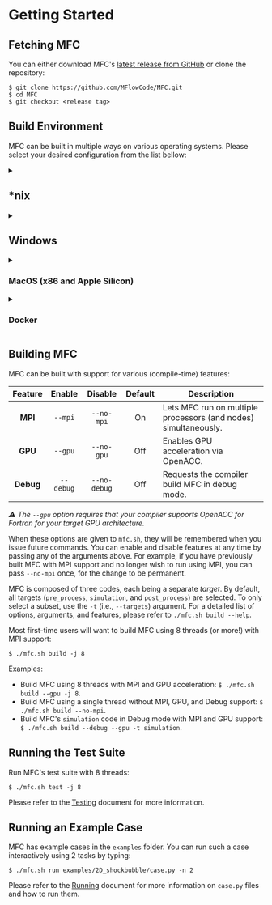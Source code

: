 # Getting Started

## Fetching MFC

You can either download MFC's [latest release from GitHub](https://github.com/MFlowCode/MFC/releases/latest) or clone the repository:

```console
$ git clone https://github.com/MFlowCode/MFC.git
$ cd MFC
$ git checkout <release tag>
```

## Build Environment

MFC can be built in multiple ways on various operating systems.
Please select your desired configuration from the list bellow:

<details>
  <summary><h2>*nix</h2></summary>

- **On supported clusters:** Load environment modules

```console
$ . ./mfc.sh load
```

- **Via [Aptitude](https://wiki.debian.org/Aptitude):**

```console
$ sudo apt update
$ sudo apt upgrade
$ sudo apt install tar wget make cmake gcc g++ \
                   python3 python3-dev         \
                   "openmpi-*" libopenmpi-dev
```

- **Via [Pacman](https://wiki.archlinux.org/title/pacman):**

```console
$ sudo pacman -Syu
$ sudo pacman -S base-devel coreutils  \
                 git ninja gcc-fortran \
                 cmake openmpi python3 \
                 python-pip openssh    \
                 python-virtualenv vim \
                 wget tree
```

If you wish to build MFC using [NVidia's NVHPC SDK](https://developer.nvidia.com/hpc-sdk),
first follow the instructions [here](https://developer.nvidia.com/nvidia-hpc-sdk-downloads).

</details>

<details>
  <summary><h2>Windows</h2></summary>

On Windows, you can either use Intel Compilers with the standard Microsoft toolchain,
[Docker](https://docs.docker.com/get-docker/) or the
[Windows Subsystem for Linux (WSL)](https://docs.microsoft.com/en-us/windows/wsl/) for a Linux experience.

 <details>
   <summary><h3>Windows + Intel (Native)</h3></summary>

Install the latest version of:
- [Microsoft Visual Studio Community](https://visualstudio.microsoft.com/)
- [Intel® oneAPI Base Toolkit](https://www.intel.com/content/www/us/en/developer/tools/oneapi/base-toolkit-download.html)
- [Intel® oneAPI HPC Toolkit](https://www.intel.com/content/www/us/en/developer/tools/oneapi/hpc-toolkit-download.html)

Then, in order to initialize your development environment, open a terminal window and run:
```console
"C:\Program Files (x86)\Intel\oneAPI\setvars.bat"
```

To follow this guide, please replace `./mfc.sh` with `mfc.bat` when running any commands. `./mfc.sh` is intended Unix-like systems.
You will also have access to the `.sln` Microsoft Visual Studio solution files for an IDE (Integrated Development Environment).

  </details>

  <details>
     <summary><h3>Windows + WSL</h3></summary>

Install the latest version of the [Windows Subsystem for Linux (WSL)](https://docs.microsoft.com/en-us/windows/wsl/) as well as a distribution such as Ubuntu which can be found [here](https://apps.microsoft.com/store/detail/ubuntu/9PDXGNCFSCZV). Acquiring an   interactive session is as simple as typing `wsl` in your command prompt, or alternatively, selecting the distribution from the dropdown menu available in the [Microsoft Terminal](https://apps.microsoft.com/store/detail/windows-terminal/9N0DX20HK701).

You can now follow the appropriate instructions for your distribution.

  </details>

</details>

<details>
  <summary><h3>MacOS (x86 and Apple Silicon)</h3></summary>

**Note:** macOS remains the most difficult platform to consistently compile MFC on.
If you run into issues, we suggest you try using Docker (instructions above).

  - **MacOS v10.15 (Catalina) or newer [ZSH]** (Verify with `echo $SHELL`)

```console
$ touch ~/.zshrc
$ open ~/.zshrc
```

  - **Older than MacOS v10.15 (Catalina) [BASH]** (Verify with `echo $SHELL`)
  
```console
$ touch ~/.bash_profile
$ open ~/.bash_profile
```
  
An editor should open.
Please paste the following lines into it before saving the file.
If you wish to use a version of GNU's GCC other than 11, modify the first assignment.
These lines ensure that LLVM's Clang, and Apple's modified version of GCC, won't be used to compile MFC.
Further reading on `open-mpi` incompatibility with `clang`-based `gcc` on macOS: [here](https://stackoverflow.com/questions/27930481/how-to-build-openmpi-with-homebrew-and-gcc-4-9).
We do *not* support `clang` due to conflicts with our Silo dependency.

```console
# === MFC MPI Installation ===
export MFC_GCC_VER=11
export OMPI_MPICC=gcc-$MFC_GCC_VER
export OMPI_CXX=g++-$MFC_GCC_VER
export OMPI_FC=gfortran-$MFC_GCC_VER
export CC=gcc-$MFC_GCC_VER
export CXX=g++-$MFC_GCC_VER
export FC=gfortran-$MFC_GCC_VER
# === MFC MPI Installation ===
```

**Close the open editor and terminal window**. Open a **new terminal** window before executing the commands bellow.

```console
$ brew install wget make python make cmake coreutils gcc@$MFC_GCC_VER
$ HOMEBREW_MAKE_JOBS=$(nproc) brew install --cc=gcc-$MFC_GCC_VER --verbose --build-from-source open-mpi
```

They will download the dependencies MFC requires to build itself. `open-mpi` will be compiled from source, using the version of GCC we specified above with the environment variables `HOMEBREW_CC` and `HOMEBREW_CXX`.
Building this package might take a while.

</details>

<details>
  <summary><h3>Docker</h3></summary>

Docker is a lightweight, cross-platform, and performant alternative to Virtual Machines (VMs).
We build a Docker Image that contains the packages required to build and run MFC on your local machine.
  
First install Docker and Git:
- Windows: [Docker](https://docs.docker.com/get-docker/) + [Git](https://git-scm.com/downloads).
- macOS: `brew install git docker` (requires [Homebrew](https://brew.sh/)).
- Other systems:
```console
$ sudo apt install git docker # Debian / Ubuntu via Aptitude
$ sudo pacman -S git docker   # Arch Linux via Pacman
```

Once Docker and Git are installed on your system, clone MFC with

```console
$ git clone https://github.com/MFlowCode/MFC
$ cd MFC 
```

To fetch the prebuilt Docker image and enter an interactive bash session with the
recommended settings applied, run

```console
$ ./mfc.sh  docker # If on \*nix/macOS
  .\mfc.bat docker # If on Windows
```

We automatically mount and configure the proper permissions in order for you to
access your local copy of MFC, available at `~/MFC`. You will be logged-in as the
`me` user with root permissions.

:warning: The state of your container is entirely transient, except for the MFC mount.
Thus, any modification outside of `~/MFC` should be considered as permanently lost upon
session exit.

</details>

## Building MFC

MFC can be built with support for various (compile-time) features:

| Feature   | Enable    | Disable      | Default | Description                                                     |
| :-------: | :-------: | :----------: | :-----: | --------------------------------------------------------------- |
| **MPI**   | `--mpi`   | `--no-mpi`   | On      | Lets MFC run on multiple processors (and nodes) simultaneously. |
| **GPU**   | `--gpu`   | `--no-gpu`   | Off     | Enables GPU acceleration via OpenACC.                           |
| **Debug** | `--debug` | `--no-debug` | Off     | Requests the compiler build MFC in debug mode.                  |

_⚠️ The `--gpu` option requires that your compiler supports OpenACC for Fortran for your target GPU architecture._

When these options are given to `mfc.sh`, they will be remembered when you issue future commands.
You can enable and disable features at any time by passing any of the arguments above.
For example, if you have previously built MFC with MPI support and no longer wish to run using MPI, you can pass `--no-mpi` once, for the change to be permanent.

MFC is composed of three codes, each being a separate _target_.
By default, all targets (`pre_process`, `simulation`, and `post_process`) are selected.
To only select a subset, use the `-t` (i.e., `--targets`) argument.
For a detailed list of options, arguments, and features, please refer to `./mfc.sh build --help`.

Most first-time users will want to build MFC using 8 threads (or more!) with MPI support:
```console
$ ./mfc.sh build -j 8
```

Examples:

- Build MFC using 8 threads with MPI and GPU acceleration: `$ ./mfc.sh build --gpu -j 8`.
- Build MFC using a single thread without MPI, GPU, and Debug support: `$ ./mfc.sh build --no-mpi`.
- Build MFC's `simulation` code in Debug mode with MPI and GPU support: `$ ./mfc.sh build --debug --gpu -t simulation`.

## Running the Test Suite

Run MFC's test suite with 8 threads:

```console
$ ./mfc.sh test -j 8
```

Please refer to the [Testing](testing.md) document for more information.

## Running an Example Case

MFC has example cases in the `examples` folder. You can run such a case interactively using 2 tasks by typing:

```console
$ ./mfc.sh run examples/2D_shockbubble/case.py -n 2
```

Please refer to the [Running](running.md) document for more information on `case.py` files and how to run them.
